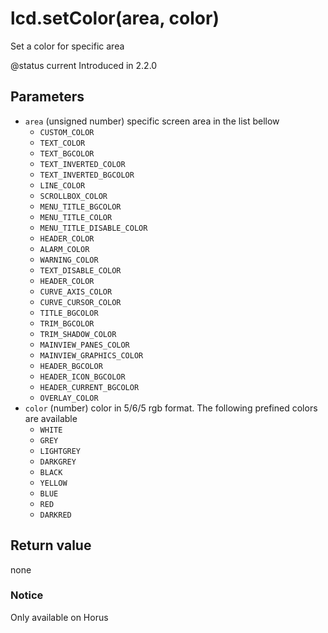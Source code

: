 # lcd.setColor\(area, color\)

Set a color for specific area

@status current Introduced in 2.2.0

## Parameters

* `area` \(unsigned number\) specific screen area in the list bellow
  * `CUSTOM_COLOR`
  * `TEXT_COLOR`
  * `TEXT_BGCOLOR`
  * `TEXT_INVERTED_COLOR`
  * `TEXT_INVERTED_BGCOLOR`
  * `LINE_COLOR`
  * `SCROLLBOX_COLOR`
  * `MENU_TITLE_BGCOLOR`
  * `MENU_TITLE_COLOR`
  * `MENU_TITLE_DISABLE_COLOR`
  * `HEADER_COLOR`
  * `ALARM_COLOR`
  * `WARNING_COLOR`
  * `TEXT_DISABLE_COLOR`
  * `HEADER_COLOR`
  * `CURVE_AXIS_COLOR`
  * `CURVE_CURSOR_COLOR`
  * `TITLE_BGCOLOR`
  * `TRIM_BGCOLOR`
  * `TRIM_SHADOW_COLOR`
  * `MAINVIEW_PANES_COLOR`
  * `MAINVIEW_GRAPHICS_COLOR`
  * `HEADER_BGCOLOR`
  * `HEADER_ICON_BGCOLOR`
  * `HEADER_CURRENT_BGCOLOR`
  * `OVERLAY_COLOR`
* `color` \(number\) color in 5/6/5 rgb format. The following prefined colors are available
  * `WHITE`
  * `GREY`
  * `LIGHTGREY`
  * `DARKGREY`
  * `BLACK`
  * `YELLOW`
  * `BLUE`
  * `RED`
  * `DARKRED`

## Return value

none

### Notice

Only available on Horus

